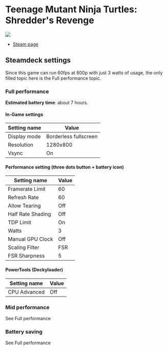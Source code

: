 # Teenage Mutant Ninja Turtles: Shredder's Revenge

<img src="https://image.api.playstation.com/vulcan/ap/rnd/202206/0919/hq6KtnlrPbnUj7iNNI0V6gwe.png" />

- [Steam page](https://store.steampowered.com/app/1361510/Teenage_Mutant_Ninja_Turtles_Shredders_Revenge/)

## Steamdeck settings

Since this game can run 60fps at 800p with just 3 watts of usage, the only filled topic here is the Full performance topic.

### Full performance

**Estimated battery time**: about 7 hours.

#### In-Game settings
| Setting name   | Value                 |
|----------------|-----------------------|
| Display mode   | Borderless fullscreen |
| Resolution     | 1280x800              |
| Vsync          | On                    |

#### Performance setting (three dots button + battery icon)
| Setting name      | Value                 |
|-------------------|-----------------------|
| Framerate Limit   | 60                    |
| Refresh Rate      | 60                    |
| Allow Tearing     | Off                   |
| Half Rate Shading | Off                   |
| TDP Limit         | On                    |
| Watts             | 3                     |
| Manual GPU Clock  | Off                   |
| Scaling Filter    | FSR                   |
| FSR Sharpness     | 5                     |

#### PowerTools (Deckyloader)
| Setting name      | Value                 |
|-------------------|-----------------------|
| CPU Advanced      | Off                   |


### Mid performance
See Full performance

### Battery saving 
See Full performance
